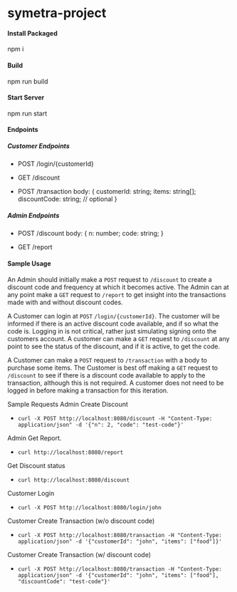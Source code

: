 # symetra-project

#### Install Packaged
npm i

#### Build
npm run build

#### Start Server
npm run start

#### Endpoints
##### Customer Endpoints
- POST /login/{customerId}

- GET /discount

- POST /transaction
body: {
    customerId: string;
    items: string[];
    discountCode: string; // optional
}

##### Admin Endpoints
- POST /discount
body: {
    n: number;
    code: string;
}

- GET /report


#### Sample Usage
An Admin should initially make a `POST` request to `/discount` to create a discount code and frequency at which it becomes active. The Admin can at any point make a `GET` request to `/report` to get insight into the transactions made with and without discount codes. 

A Customer can login at `POST` `/login/{customerId}`. The customer will be informed if there is an active discount code available, and if so what the code is. Logging in is not critical, rather just simulating signing onto the customers account. A customer can make a `GET` request to `/discount` at any point to see the status of the discount, and if it is active, to get the code.

A Customer can make a `POST` request to `/transaction` with a body to purchase some items. The Customer is best off making a `GET` request to `/discount` to see if there is a discount code available to apply to the transaction, although this is not required. A customer does not need to be logged in before making a transaction for this iteration.

Sample Requests
Admin Create Discount
- `curl -X POST http://localhost:8080/discount -H "Content-Type: application/json" -d '{"n": 2, "code": "test-code"}'`

Admin Get Report.
- `curl http://localhost:8080/report`

Get Discount status
- `curl http://localhost:8080/discount`

Customer Login
- `curl -X POST http://localhost:8080/login/john`

Customer Create Transaction (w/o discount code)
- `curl -X POST http://localhost:8080/transaction -H "Content-Type: application/json" -d '{"customerId": "john", "items": ["food"]}'`

Customer Create Transaction (w/ discount code)
- `curl -X POST http://localhost:8080/transaction -H "Content-Type: application/json" -d '{"customerId": "john", "items": ["food"], "discountCode": "test-code"}'`